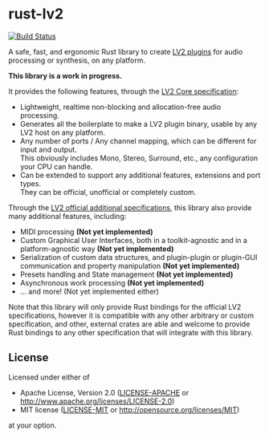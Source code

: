 # rust-lv2

[![Build Status](https://travis-ci.org/rust-dsp/rust-lv2.svg?branch=master)](https://travis-ci.org/rust-dsp/rust-lv2)

A safe, fast, and ergonomic Rust library to create [LV2 plugins](http://lv2plug.in/) for audio processing or synthesis,
on any platform.

**This library is a work in progress.**

It provides the following features, through the [LV2 Core specification](http://lv2plug.in/ns/lv2core/lv2core.html):

* Lightweight, realtime non-blocking and allocation-free audio processing.
* Generates all the boilerplate to make a LV2 plugin binary, usable by any LV2 host on any platform.
* Any number of ports / Any channel mapping, which can be different for input and output.  
  This obviously includes Mono, Stereo, Surround, etc., any configuration your CPU can handle.
* Can be extended to support any additional features, extensions and port types.  
  They can be official, unofficial or completely custom.

Through the [LV2 official additional specifications](http://lv2plug.in/ns/), this library also provide many
additional features, including:

* MIDI processing **(Not yet implemented)**
* Custom Graphical User Interfaces, both in a toolkit-agnostic and in a platform-agnostic way **(Not yet implemented)**
* Serialization of custom data structures, and plugin-plugin or plugin-GUI communication and property manipulation **(Not yet implemented)**
* Presets handling and State management **(Not yet implemented)**
* Asynchronous work processing **(Not yet implemented)**
* … and more! (Not yet implemented either)

Note that this library will only provide Rust bindings for the official LV2 specifications, however it is compatible
with any other arbitrary or custom specification, and other, external crates are able and welcome to provide Rust bindings
to any other specification that will integrate with this library.

## License

Licensed under either of

 * Apache License, Version 2.0
   ([LICENSE-APACHE](LICENSE-APACHE) or http://www.apache.org/licenses/LICENSE-2.0)
 * MIT license
   ([LICENSE-MIT](LICENSE-MIT) or http://opensource.org/licenses/MIT)

at your option.
